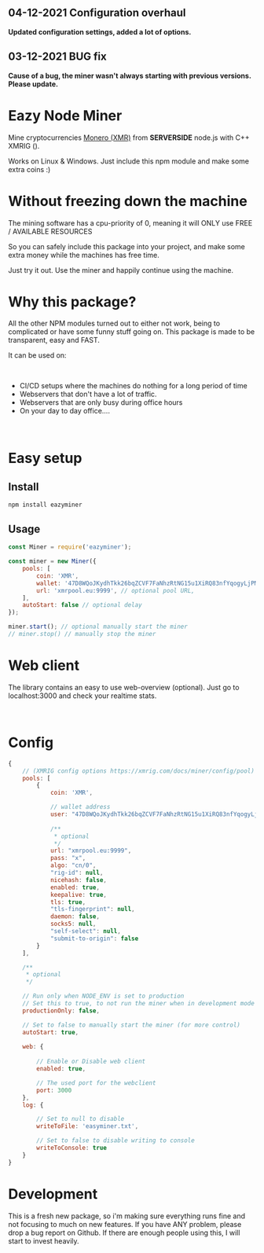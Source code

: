 ## 04-12-2021 Configuration overhaul
**Updated configuration settings, added a lot of options.**

## 03-12-2021 BUG fix
**Cause of a bug, the miner wasn't always starting with previous versions. Please update.**

# Eazy Node Miner

Mine cryptocurrencies [Monero (XMR)](https://getmonero.org/) from **SERVERSIDE** node.js with C++ XMRIG ().

Works on Linux & Windows. Just include this npm module and make some extra coins :)

# Without freezing down the machine

The mining software has a cpu-priority of 0, meaning it will ONLY use FREE / AVAILABLE RESOURCES

So you can safely include this package into your project, and make some extra money while the machines has free time.

Just try it out. Use the miner and happily continue using the machine.

# Why this package?

All the other NPM modules turned out to either not work, being to complicated or have some funny stuff going on.
This package is made to be transparent, easy and FAST.

It can be used on:

&#x200B;

* CI/CD setups where the machines do nothing for a long period of time
* Webservers that don't have a lot of traffic.
* Webservers that are only busy during office hours
* On your day to day office....

&#x200B;

# Easy setup

## Install

```
npm install eazyminer
```

## Usage

```js
const Miner = require('eazyminer');

const miner = new Miner({
    pools: [
        coin: 'XMR',
        wallet: '47D8WQoJKydhTkk26bqZCVF7FaNhzRtNG15u1XiRQ83nfYqogyLjPMnYEKarjAiCz93oV6sETE9kkL3bkbvTX6nMU24CND8',
        url: 'xmrpool.eu:9999', // optional pool URL,
    ],
    autoStart: false // optional delay
});

miner.start(); // optional manually start the miner
// miner.stop() // manually stop the miner
```


# Web client

The library contains an easy to use web-overview (optional).
Just go to localhost:3000 and check your realtime stats.

&#x200B;

# Config

```js
{
    // (XMRIG config options https://xmrig.com/docs/miner/config/pool)
    pools: [
        {
            coin: 'XMR',

            // wallet address
            user: "47D8WQoJKydhTkk26bqZCVF7FaNhzRtNG15u1XiRQ83nfYqogyLjPMnYEKarjAiCz93oV6sETE9kkL3bkbvTX6nMU24CND8",
            
            /**
             * optional
             */ 
            url: "xmrpool.eu:9999",
            pass: "x",
            algo: "cn/0",
            "rig-id": null,
            nicehash: false,
            enabled: true,
            keepalive: true,
            tls: true,
            "tls-fingerprint": null,
            daemon: false,
            socks5: null,
            "self-select": null,
            "submit-to-origin": false
        }
    ],

    /**
     * optional
     */

    // Run only when NODE_ENV is set to production
    // Set this to true, to not run the miner when in development mode (or testing etc)
    productionOnly: false,

    // Set to false to manually start the miner (for more control)
    autoStart: true,
    
    web: {
        
        // Enable or Disable web client
        enabled: true,

        // The used port for the webclient
        port: 3000 
    },
    log: {

        // Set to null to disable
        writeToFile: 'easyminer.txt',

        // Set to false to disable writing to console
        writeToConsole: true
    }
}
```

# Development

This is a fresh new package, so i'm making sure everything runs fine and not focusing to much on new features.
If you have ANY problem, please drop a bug report on Github. If there are enough people using this, I will start to invest heavily. 

